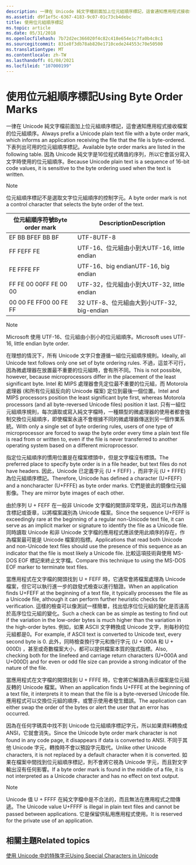 ```yaml
---
description: 一律在 Unicode 純文字檔前面加上位元組順序標記，這會通知應用程式接收檔案的位元組順序。
ms.assetid: d9f1ef5c-6367-4183-9c07-01c73cb4debc
title: 使用位元組順序標記
ms.topic: article
ms.date: 05/31/2018
ms.openlocfilehash: 7b72d2ec366020f4c82c418e654e1c7fa0b4c8c1
ms.sourcegitcommit: 831e8f3db78ab820e1710cede244553c70e50500
ms.translationtype: MT
ms.contentlocale: zh-TW
ms.lasthandoff: 01/08/2021
ms.locfileid: "107000199"
---
```

# <a name="using-byte-order-marks"></a><span data-ttu-id="4a6e9-103">使用位元組順序標記</span><span class="sxs-lookup"><span data-stu-id="4a6e9-103">Using Byte Order Marks</span></span>

<span data-ttu-id="4a6e9-104">一律在 Unicode 純文字檔前面加上位元組順序標記，這會通知應用程式接收檔案的位元組順序。</span><span class="sxs-lookup"><span data-stu-id="4a6e9-104">Always prefix a Unicode plain text file with a byte order mark, which informs an application receiving the file that the file is byte-ordered.</span></span> <span data-ttu-id="4a6e9-105">下表列出可用的位元組順序標記。</span><span class="sxs-lookup"><span data-stu-id="4a6e9-105">Available byte order marks are listed in the following table.</span></span> <span data-ttu-id="4a6e9-106">因為 Unicode 純文字是16位程式碼值的序列，所以它會區分寫入文字時使用的位元組順序。</span><span class="sxs-lookup"><span data-stu-id="4a6e9-106">Because Unicode plain text is a sequence of 16-bit code values, it is sensitive to the byte ordering used when the text is written.</span></span>

> [!Note]  
> <span data-ttu-id="4a6e9-107">位元組順序標記不是選取文字位元組順序的控制字元。</span><span class="sxs-lookup"><span data-stu-id="4a6e9-107">A byte order mark is not a control character that selects the byte order of the text.</span></span>

 



| <span data-ttu-id="4a6e9-108">位元組順序符號</span><span class="sxs-lookup"><span data-stu-id="4a6e9-108">Byte order mark</span></span> | <span data-ttu-id="4a6e9-109">Description</span><span class="sxs-lookup"><span data-stu-id="4a6e9-109">Description</span></span>           |
|-----------------|-----------------------|
| <span data-ttu-id="4a6e9-110">EF BB BF</span><span class="sxs-lookup"><span data-stu-id="4a6e9-110">EF BB BF</span></span>        | <span data-ttu-id="4a6e9-111">UTF-8</span><span class="sxs-lookup"><span data-stu-id="4a6e9-111">UTF-8</span></span>                 |
| <span data-ttu-id="4a6e9-112">FF FE</span><span class="sxs-lookup"><span data-stu-id="4a6e9-112">FF FE</span></span>           | <span data-ttu-id="4a6e9-113">UTF-16、位元組由小到大</span><span class="sxs-lookup"><span data-stu-id="4a6e9-113">UTF-16, little endian</span></span> |
| <span data-ttu-id="4a6e9-114">FE FF</span><span class="sxs-lookup"><span data-stu-id="4a6e9-114">FE FF</span></span>           | <span data-ttu-id="4a6e9-115">UTF-16、big endian</span><span class="sxs-lookup"><span data-stu-id="4a6e9-115">UTF-16, big endian</span></span>    |
| <span data-ttu-id="4a6e9-116">FF FE 00 00</span><span class="sxs-lookup"><span data-stu-id="4a6e9-116">FF FE 00 00</span></span>     | <span data-ttu-id="4a6e9-117">UTF-32，位元組由小到大</span><span class="sxs-lookup"><span data-stu-id="4a6e9-117">UTF-32, little endian</span></span> |
| <span data-ttu-id="4a6e9-118">00 00 FE FF</span><span class="sxs-lookup"><span data-stu-id="4a6e9-118">00 00 FE FF</span></span>     | <span data-ttu-id="4a6e9-119">32 UTF-8、位元組由大到小</span><span class="sxs-lookup"><span data-stu-id="4a6e9-119">UTF-32, big-endian</span></span>    |



 

> [!Note]  
> <span data-ttu-id="4a6e9-120">Microsoft 使用 UTF-16、位元組由小到小的位元組順序。</span><span class="sxs-lookup"><span data-stu-id="4a6e9-120">Microsoft uses UTF-16, little endian byte order.</span></span>

 

<span data-ttu-id="4a6e9-121">在理想的情況下，所有 Unicode 文字只會遵循一組位元組順序規則。</span><span class="sxs-lookup"><span data-stu-id="4a6e9-121">Ideally, all Unicode text follows only one set of byte ordering rules.</span></span> <span data-ttu-id="4a6e9-122">不過，這並不可行，因為微處理器在放置最不重要的位元組時，會有所不同。</span><span class="sxs-lookup"><span data-stu-id="4a6e9-122">This is not possible, however, because microprocessors differ in the placement of the least significant byte.</span></span> <span data-ttu-id="4a6e9-123">Intel 和 MIPS 處理器會先定位最不重要的位元組，而 Motorola 處理器 (和所有位元組反向的 Unicode 檔案) 定位到最後一個位置。</span><span class="sxs-lookup"><span data-stu-id="4a6e9-123">Intel and MIPS processors position the least significant byte first, whereas Motorola processors (and all byte-reversed Unicode files) position it last.</span></span> <span data-ttu-id="4a6e9-124">只有一組位元組順序規則，每次讀取或寫入純文字檔時，一種類型的微處理器的使用者都會強制交換位元組順序，即使檔案永遠不會根據不同的微處理器傳送到另一個作業系統。</span><span class="sxs-lookup"><span data-stu-id="4a6e9-124">With only a single set of byte ordering rules, users of one type of microprocessor are forced to swap the byte order every time a plain text file is read from or written to, even if the file is never transferred to another operating system based on a different microprocessor.</span></span>

<span data-ttu-id="4a6e9-125">指定位元組順序的慣用位置是在檔案標頭中，但是文字檔沒有標頭。</span><span class="sxs-lookup"><span data-stu-id="4a6e9-125">The preferred place to specify byte order is in a file header, but text files do not have headers.</span></span> <span data-ttu-id="4a6e9-126">因此，Unicode 已定義字元 (U + FEFF) ，而非字元 (U + FFFE) 為位元組順序標記。</span><span class="sxs-lookup"><span data-stu-id="4a6e9-126">Therefore, Unicode has defined a character (U+FEFF) and a noncharacter (U+FFFE) as byte order marks.</span></span> <span data-ttu-id="4a6e9-127">它們是彼此的鏡像位元組影像。</span><span class="sxs-lookup"><span data-stu-id="4a6e9-127">They are mirror byte images of each other.</span></span>

<span data-ttu-id="4a6e9-128">由於序列 U + FEFF 在一般非 Unicode 文字檔的開頭非常罕見，因此可以作為隱含標記或簽章，以將檔案識別為 Unicode 檔案。</span><span class="sxs-lookup"><span data-stu-id="4a6e9-128">Since the sequence U+FEFF is exceedingly rare at the beginning of a regular non-Unicode text file, it can serve as an implicit marker or signature to identify the file as a Unicode file.</span></span> <span data-ttu-id="4a6e9-129">同時讀取 Unicode 和非 Unicode 文字檔的應用程式應該使用此順序的存在，作為檔案最可能是 Unicode 檔案的指標。</span><span class="sxs-lookup"><span data-stu-id="4a6e9-129">Applications that read both Unicode and non-Unicode text files should use the presence of this sequence as an indicator that the file is most likely a Unicode file.</span></span> <span data-ttu-id="4a6e9-130">比較這項技術與使用 MS-DOS EOF 標記來終止文字檔。</span><span class="sxs-lookup"><span data-stu-id="4a6e9-130">Compare this technique to using the MS-DOS EOF marker to terminate text files.</span></span>

<span data-ttu-id="4a6e9-131">當應用程式在文字檔的開頭找到 U + FEFF 時，它通常會將檔案處理為 Unicode 檔案，但它可以執行進一步的啟發式檢查以進行驗證。</span><span class="sxs-lookup"><span data-stu-id="4a6e9-131">When an application finds U+FEFF at the beginning of a text file, it typically processes the file as a Unicode file, although it can perform further heuristic checks for verification.</span></span> <span data-ttu-id="4a6e9-132">這樣的檢查可以像測試一樣簡單，找出低序位位元組的變化是否遠高於高序位位元組的變化。</span><span class="sxs-lookup"><span data-stu-id="4a6e9-132">Such a check can be as simple as testing to find out if the variation in the low-order bytes is much higher than the variation in the high-order bytes.</span></span> <span data-ttu-id="4a6e9-133">例如，如果 ASCII 文字轉換成 Unicode 文字，則每秒的位元組都是0。</span><span class="sxs-lookup"><span data-stu-id="4a6e9-133">For example, if ASCII text is converted to Unicode text, every second byte is 0.</span></span> <span data-ttu-id="4a6e9-134">此外，同時檢查換行字元和換行字元 (U + 000A 和 U + 000D) ，甚至或奇數檔案大小，都可以提供檔案本質的強式指標。</span><span class="sxs-lookup"><span data-stu-id="4a6e9-134">Also, checking both for the linefeed and carriage return characters (U+000A and U+000D) and for even or odd file size can provide a strong indicator of the nature of the file.</span></span>

<span data-ttu-id="4a6e9-135">當應用程式在文字檔的開頭找到 U + FFFE 時，它會將它解讀為表示檔案是位元組反轉的 Unicode 檔案。</span><span class="sxs-lookup"><span data-stu-id="4a6e9-135">When an application finds U+FFFE at the beginning of a text file, it interprets it to mean that the file is a byte-reversed Unicode file.</span></span> <span data-ttu-id="4a6e9-136">應用程式可以交換位元組的順序，或警示使用者發生錯誤。</span><span class="sxs-lookup"><span data-stu-id="4a6e9-136">The application can either swap the order of the bytes or alert the user that an error has occurred.</span></span>

<span data-ttu-id="4a6e9-137">因為在任何字碼頁中找不到 Unicode 位元組順序標記字元，所以如果資料轉換成 ANSI，它就會消失。</span><span class="sxs-lookup"><span data-stu-id="4a6e9-137">Since the Unicode byte order mark character is not found in any code page, it disappears if data is converted to ANSI.</span></span> <span data-ttu-id="4a6e9-138">不同于其他 Unicode 字元，轉換時不會以預設字元取代。</span><span class="sxs-lookup"><span data-stu-id="4a6e9-138">Unlike other Unicode characters, it is not replaced by a default character when it is converted.</span></span> <span data-ttu-id="4a6e9-139">如果在檔案中間找到位元組順序標記，則不會將它視為 Unicode 字元，而且對文字輸出沒有任何影響。</span><span class="sxs-lookup"><span data-stu-id="4a6e9-139">If a byte order mark is found in the middle of a file, it is not interpreted as a Unicode character and has no effect on text output.</span></span>

> [!Note]  
> <span data-ttu-id="4a6e9-140">Unicode 值 U + FFFF 在純文字檔中是不合法的，而且無法在應用程式之間傳遞。</span><span class="sxs-lookup"><span data-stu-id="4a6e9-140">The Unicode value U+FFFF is illegal in plain text files and cannot be passed between applications.</span></span> <span data-ttu-id="4a6e9-141">它是保留供私用應用程式使用。</span><span class="sxs-lookup"><span data-stu-id="4a6e9-141">It is reserved for the private use of an application.</span></span>

 

## <a name="related-topics"></a><span data-ttu-id="4a6e9-142">相關主題</span><span class="sxs-lookup"><span data-stu-id="4a6e9-142">Related topics</span></span>

<dl> <dt>

[<span data-ttu-id="4a6e9-143">使用 Unicode 中的特殊字元</span><span class="sxs-lookup"><span data-stu-id="4a6e9-143">Using Special Characters in Unicode</span></span>](using-special-characters-in-unicode.md)
</dt> </dl>

 

 



